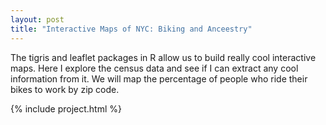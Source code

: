```yaml
---
layout: post
title: "Interactive Maps of NYC: Biking and Anceestry"
---
```


The tigris and leaflet packages in R allow us to build really cool interactive maps. Here I explore the census data and see if I can extract any cool information from it. We will map the percentage of people who ride their bikes to work by zip code.

{% include project.html %}

